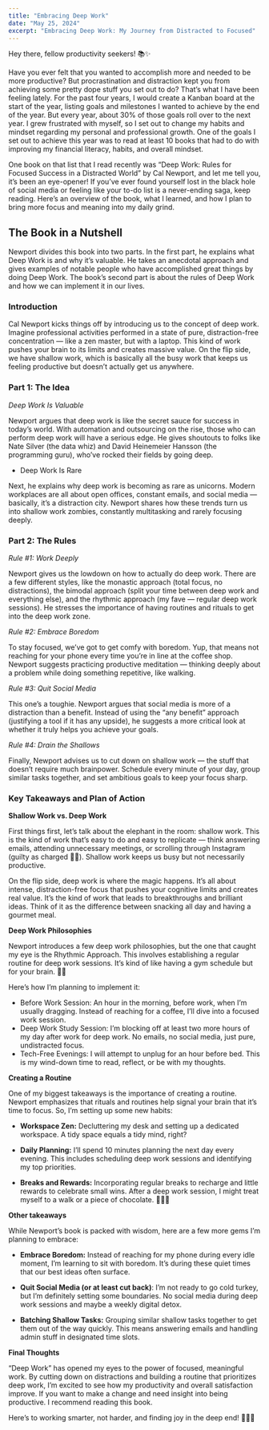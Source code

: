 ```yaml
---
title: "Embracing Deep Work"
date: "May 25, 2024"
excerpt: "Embracing Deep Work: My Journey from Distracted to Focused"
---
```


Hey there, fellow productivity seekers! 📚✨

Have you ever felt that you wanted to accomplish more and needed to be more productive? But procrastination and distraction kept you from achieving some pretty dope stuff you set out to do? That’s what I have been feeling lately. For the past four years, I would create a Kanban board at the start of the year, listing goals and milestones I wanted to achieve by the end of the year. But every year, about 30% of those goals roll over to the next year. I grew frustrated with myself, so I set out to change my habits and mindset regarding my personal and professional growth. One of the goals I set out to achieve this year was to read at least 10 books that had to do with improving my financial literacy, habits, and overall mindset.

One book on that list that I read recently was “Deep Work: Rules for Focused Success in a Distracted World” by Cal Newport, and let me tell you, it’s been an eye-opener! If you’ve ever found yourself lost in the black hole of social media or feeling like your to-do list is a never-ending saga, keep reading. Here’s an overview of the book, what I learned, and how I plan to bring more focus and meaning into my daily grind.

## The Book in a Nutshell

Newport divides this book into two parts. In the first part, he explains what Deep Work is and why it’s valuable. He takes an anecdotal approach and gives examples of notable people who have accomplished great things by doing Deep Work. The book’s second part is about the rules of Deep Work and how we can implement it in our lives.

### Introduction

Cal Newport kicks things off by introducing us to the concept of deep work. Imagine professional activities performed in a state of pure, distraction-free concentration — like a zen master, but with a laptop. This kind of work pushes your brain to its limits and creates massive value. On the flip side, we have shallow work, which is basically all the busy work that keeps us feeling productive but doesn’t actually get us anywhere.

### Part 1: The Idea

*Deep Work Is Valuable*

Newport argues that deep work is like the secret sauce for success in today’s world. With automation and outsourcing on the rise, those who can perform deep work will have a serious edge. He gives shoutouts to folks like Nate Silver (the data whiz) and David Heinemeier Hansson (the programming guru), who’ve rocked their fields by going deep.

* Deep Work Is Rare

Next, he explains why deep work is becoming as rare as unicorns. Modern workplaces are all about open offices, constant emails, and social media — basically, it’s a distraction city. Newport shares how these trends turn us into shallow work zombies, constantly multitasking and rarely focusing deeply.

### Part 2: The Rules

*Rule #1: Work Deeply*

Newport gives us the lowdown on how to actually do deep work. There are a few different styles, like the monastic approach (total focus, no distractions), the bimodal approach (split your time between deep work and everything else), and the rhythmic approach (my fave — regular deep work sessions). He stresses the importance of having routines and rituals to get into the deep work zone.

*Rule #2: Embrace Boredom*

To stay focused, we’ve got to get comfy with boredom. Yup, that means not reaching for your phone every time you’re in line at the coffee shop. Newport suggests practicing productive meditation — thinking deeply about a problem while doing something repetitive, like walking.

*Rule #3: Quit Social Media*

This one’s a toughie. Newport argues that social media is more of a distraction than a benefit. Instead of using the “any benefit” approach (justifying a tool if it has any upside), he suggests a more critical look at whether it truly helps you achieve your goals.

*Rule #4: Drain the Shallows*

Finally, Newport advises us to cut down on shallow work — the stuff that doesn’t require much brainpower. Schedule every minute of your day, group similar tasks together, and set ambitious goals to keep your focus sharp.

### Key Takeaways and Plan of Action

**Shallow Work vs. Deep Work**

First things first, let’s talk about the elephant in the room: shallow work. This is the kind of work that’s easy to do and easy to replicate — think answering emails, attending unnecessary meetings, or scrolling through Instagram (guilty as charged 🙋‍♂️). Shallow work keeps us busy but not necessarily productive.

On the flip side, deep work is where the magic happens. It’s all about intense, distraction-free focus that pushes your cognitive limits and creates real value. It’s the kind of work that leads to breakthroughs and brilliant ideas. Think of it as the difference between snacking all day and having a gourmet meal.

**Deep Work Philosophies**

Newport introduces a few deep work philosophies, but the one that caught my eye is the Rhythmic Approach. This involves establishing a regular routine for deep work sessions. It’s kind of like having a gym schedule but for your brain. 🧠💪

Here’s how I’m planning to implement it:

* Before Work Session: An hour in the morning, before work, when I’m usually dragging. Instead of reaching for a coffee, I’ll dive into a focused work session.
* Deep Work Study Session: I’m blocking off at least two more hours of my day after work for deep work. No emails, no social media, just pure, undistracted focus.
* Tech-Free Evenings: I will attempt to unplug for an hour before bed. This is my wind-down time to read, reflect, or be with my thoughts.

**Creating a Routine**

One of my biggest takeaways is the importance of creating a routine. Newport emphasizes that rituals and routines help signal your brain that it’s time to focus. So, I’m setting up some new habits:

* **Workspace Zen:** Decluttering my desk and setting up a dedicated workspace. A tidy space equals a tidy mind, right?

* **Daily Planning:** I’ll spend 10 minutes planning the next day every evening. This includes scheduling deep work sessions and identifying my top priorities.

* **Breaks and Rewards:** Incorporating regular breaks to recharge and little rewards to celebrate small wins. After a deep work session, I might treat myself to a walk or a piece of chocolate. 🍫🚶‍♂️

**Other takeaways**

While Newport’s book is packed with wisdom, here are a few more gems I’m planning to embrace:

* **Embrace Boredom:** Instead of reaching for my phone during every idle moment, I’m learning to sit with boredom. It’s during these quiet times that our best ideas often surface.

* **Quit Social Media (or at least cut back)**: I’m not ready to go cold turkey, but I’m definitely setting some boundaries. No social media during deep work sessions and maybe a weekly digital detox.

* **Batching Shallow Tasks:** Grouping similar shallow tasks together to get them out of the way quickly. This means answering emails and handling admin stuff in designated time slots.

**Final Thoughts**

“Deep Work” has opened my eyes to the power of focused, meaningful work. By cutting down on distractions and building a routine that prioritizes deep work, I’m excited to see how my productivity and overall satisfaction improve. If you want to make a change and need insight into being productive. I recommend reading this book.

Here’s to working smarter, not harder, and finding joy in the deep end! 🏊‍♂️✨
